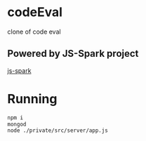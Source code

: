 codeEval
========

clone of code eval


Powered by JS-Spark project
---------------------------
[js-spark](https://github.com/syzer/JS-Spark)


Running
=======
```bash
npm i
mongod
node ./private/src/server/app.js
```
